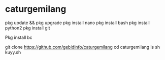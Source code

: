 # caturgemilang

pkg update && pkg upgrade
pkg install nano
pkg install bash
pkg install python2
pkg install git

Pkg install bc

git clone https://github.com/gebidinfo/caturgemilang
cd caturgemilang
ls
sh kuyy.sh
